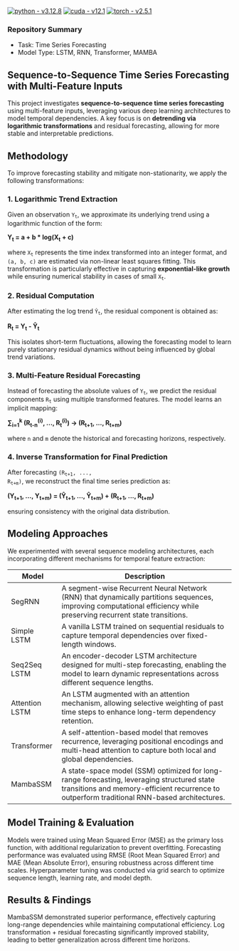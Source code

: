 [![python - v3.12.8](https://img.shields.io/static/v1?label=python&message=v3.12.8&color=blue&logo=python&logoColor=white)](https://)
[![cuda - v12.1](https://img.shields.io/static/v1?label=cuda&message=v12.1&color=green&logo=nvidia&logoColor=white)](https://)
[![torch - v2.5.1](https://img.shields.io/static/v1?label=torch&message=v2.5.1&color=orange&logo=pytorch&logoColor=white)](https://)

### Repository Summary ###
- Task: Time Series Forecasting
- Model Type: LSTM, RNN, Transformer, MAMBA

## **Sequence-to-Sequence Time Series Forecasting with Multi-Feature Inputs**  ##
This project investigates **sequence-to-sequence time series forecasting** using multi-feature inputs, leveraging various deep learning architectures to model temporal dependencies. A key focus is on **detrending via logarithmic transformations** and residual forecasting, allowing for more stable and interpretable predictions.  

## Methodology ##
To improve forecasting stability and mitigate non-stationarity, we apply the following transformations:  

### 1. Logarithmic Trend Extraction ###
Given an observation <code>Y<sub>t</sub></code>, we approximate its underlying trend using a logarithmic function of the form: 

**Y<sub>t</sub> = a + b * log(X<sub>t</sub> + c)**

where <code>X<sub>t</sub></code> represents the time index transformed into an integer format, and <code>(a, b, c)</code> are estimated via non-linear least squares fitting. This transformation is particularly effective in capturing **exponential-like growth** while ensuring numerical stability in cases of small <code>X<sub>t</sub></code>.  

### 2. Residual Computation ###
After estimating the log trend <code>Ŷ<sub>t</sub></code>, the residual component is obtained as:

**R<sub>t</sub> = Y<sub>t</sub> - Ŷ<sub>t</sub>**

This isolates short-term fluctuations, allowing the forecasting model to learn purely stationary residual dynamics without being influenced by global trend variations.

### 3. Multi-Feature Residual Forecasting ###
Instead of forecasting the absolute values of <code>Y<sub>t</sub></code>, we predict the residual components <code>R<sub>t</sub></code> using multiple transformed features. The model learns an implicit mapping:

**∑<sub>i=1</sub><sup>k</sup> (R<sub>t-n</sub><sup>(i)</sup>, ..., R<sub>t</sub><sup>(i)</sup>)  →  (R<sub>t+1</sub>, ..., R<sub>t+m</sub>)**
 
where <code>n</code> and <code>m</code> denote the historical and forecasting horizons, respectively.

### 4. Inverse Transformation for Final Prediction ###
After forecasting <code>(R<sub>t+1</sub>, ..., R<sub>t+m</sub>)</code>, we reconstruct the final time series prediction as:

**(Y<sub>t+1</sub>, ..., Y<sub>t+m</sub>) = (Ŷ<sub>t+1</sub>, ..., Ŷ<sub>t+m</sub>) + (R<sub>t+1</sub>, ..., R<sub>t+m</sub>)**

ensuring consistency with the original data distribution.

## Modeling Approaches ##
We experimented with several sequence modeling architectures, each incorporating different mechanisms for temporal feature extraction:

| Model                          | Description                                                   |
|-----------------------------------------|--------------------------------------------------------|
| SegRNN | A segment-wise Recurrent Neural Network (RNN) that dynamically partitions sequences, improving computational efficiency while preserving recurrent state transitions. |
| Simple LSTM | A vanilla LSTM trained on sequential residuals to capture temporal dependencies over fixed-length windows. |
| Seq2Seq LSTM | An encoder-decoder LSTM architecture designed for multi-step forecasting, enabling the model to learn dynamic representations across different sequence lengths. |
| Attention LSTM | An LSTM augmented with an attention mechanism, allowing selective weighting of past time steps to enhance long-term dependency retention. |
| Transformer | A self-attention-based model that removes recurrence, leveraging positional encodings and multi-head attention to capture both local and global dependencies. |
| MambaSSM | A state-space model (SSM) optimized for long-range forecasting, leveraging structured state transitions and memory-efficient recurrence to outperform traditional RNN-based architectures. |

## Model Training & Evaluation ##
Models were trained using Mean Squared Error (MSE) as the primary loss function, with additional regularization to prevent overfitting.
Forecasting performance was evaluated using RMSE (Root Mean Squared Error) and MAE (Mean Absolute Error), ensuring robustness across different time scales.
Hyperparameter tuning was conducted via grid search to optimize sequence length, learning rate, and model depth.

## Results & Findings ##
MambaSSM demonstrated superior performance, effectively capturing long-range dependencies while maintaining computational efficiency.
Log transformation + residual forecasting significantly improved stability, leading to better generalization across different time horizons.
